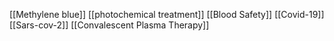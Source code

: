 [[Methylene blue]]
[[photochemical treatment]]
[[Blood Safety]]
[[Covid-19]]
[[Sars-cov-2]]
[[Convalescent Plasma Therapy]]
